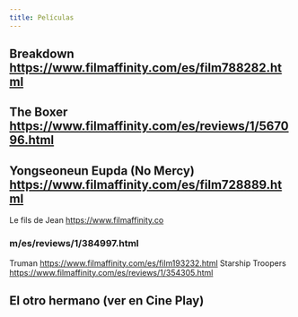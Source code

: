 ```yaml
---
title: Películas
---
```


## Breakdown https://www.filmaffinity.com/es/film788282.html
## The Boxer https://www.filmaffinity.com/es/reviews/1/567096.html
## Yongseoneun Eupda (No Mercy)  https://www.filmaffinity.com/es/film728889.html
Le fils de Jean https://www.filmaffinity.co
### m/es/reviews/1/384997.html
Truman https://www.filmaffinity.com/es/film193232.html
Starship Troopers https://www.filmaffinity.com/es/reviews/1/354305.html
## El otro hermano (ver en Cine Play)

